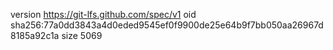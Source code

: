 version https://git-lfs.github.com/spec/v1
oid sha256:77a0dd3843a4d0eded9545ef0f9900de25e64b9f7bb050aa26967d8185a92c1a
size 5069
